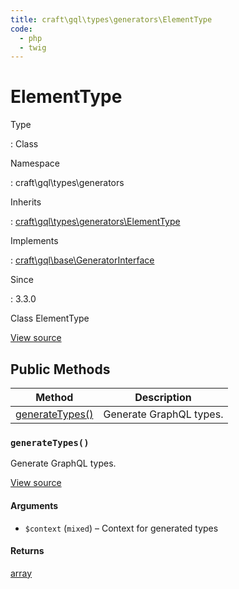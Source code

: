 ```yaml
---
title: craft\gql\types\generators\ElementType
code:
  - php
  - twig
---
```


# ElementType

Type

:   Class

Namespace

:   craft\gql\types\generators

Inherits

:   [craft\gql\types\generators\ElementType](craft-gql-types-generators-elementtype.md)

Implements

:   [craft\gql\base\GeneratorInterface](craft-gql-base-generatorinterface.md)

Since

:   3.3.0



Class ElementType





[View source](https://github.com/craftcms/cms/blob/master/src/gql/types/generators/ElementType.php)






## Public Methods

| Method                                                                            | Description
| --------------------------------------------------------------------------------- | -----------------------
| [generateTypes()](craft-gql-types-generators-elementtype.md#method-generatetypes) | Generate GraphQL types.

### `generateTypes()`





Generate GraphQL types.








[View source](https://github.com/craftcms/cms/blob/master/src/gql/types/generators/ElementType.php#L28-L45)


#### Arguments

- `$context` (`mixed`) – Context for generated types

#### Returns

[array](http://php.net/language.types.array)










